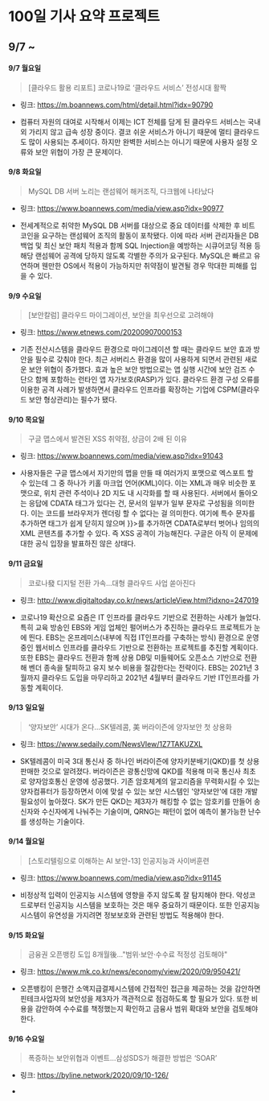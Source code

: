 100일 기사 요약 프로젝트
=================
9/7 ~
-----------------

#### 9/7 월요일
> [클라우드 활용 리포트] 코로나19로 ‘클라우드 서비스’ 전성시대 활짝
* 링크: <https://m.boannews.com/html/detail.html?idx=90790>   
- 컴퓨터 자원의 대여로 시작해서 이제는 ICT 전체를 담게 된 클라우드 서비스는 국내외 가리지 않고 급속 성장 중이다. 결코 쉬운 서비스가 아니기 때문에 멀티 클라우드도 많이 사용되는 추세이다.
하지만 완벽한 서비스는 아니기 때문에 사용자 설정 오류와 보안 위협이 가장 큰 문제이다.

#### 9/8 화요일
> MySQL DB 서버 노리는 랜섬웨어 해커조직, 다크웹에 나타났다
* 링크: <https://www.boannews.com/media/view.asp?idx=90977>   
- 전세계적으로 취약한 MySQL DB 서버를 대상으로 중요 데이터를 삭제한 후 비트코인을 요구하는 랜섬웨어 조직의 활동이 포착됐다. 이에 따라 서버 관리자들은 DB 백업 및 최신 보안 패치 적용과 함께 SQL Injection을 예방하는 시큐어코딩 적용 등 해당 랜섬웨어 공격에 당하지 않도록 각별한 주의가 요구된다. MySQL은 빠르고 유연하며 웬만한 OS에서 적용이 가능하지만 취약점이 발견될 경우 막대한 피해를 입을 수 있다.

#### 9/9 수요일
> [보안칼럼] 클라우드 마이그레이션, 보안을 최우선으로 고려해야
* 링크: <https://www.etnews.com/20200907000153>   
- 기존 전산시스템을 클라우드 환경으로 마이그레이션 할 때는 클라우드 보안 효과 방안을 필수로 갖춰야 한다. 최근 서버리스 환경을 많이 사용하게 되면서 관련된 새로운 보안 위협이 증가했다. 효과 높은 보안 방법으로는 앱 실행 시간에 보안 검즈 수단으 함께 포함하는 런타인 앱 자가보호(RASP)가 있다. 클라우드 환경 구성 오류를 이용한 공격 사례가 발생하면서 클라우드 인프라를 확장하는 기업에 CSPM(클라우드 보안 형상관리)는 필수가 됐다.

#### 9/10 목요일
> 구글 맵스에서 발견된 XSS 취약점, 상금이 2배 된 이유
* 링크: <https://www.boannews.com/media/view.asp?idx=91043>   
- 사용자들은 구글 맵스에서 자기만의 맵을 만들 때 여러가지 포맷으로 엑스포트 할 수 있는데 그 중 하나가 키홀 마크업 언어(KML)이다. 이는 XML과 매우 비슷한 포맷으로, 위치 관련 주석이나 2D 지도 내 시각화를 할 때 사용된다. 서버에서 돌아오는 응답에 CDATA 태그가 있다는 건, 문서의 일부가 일부 문자로 구성됨을 의미한다. 이는 코드를 브라우저가 렌더링 할 수 없다는 걸 의미한다. 여기에 특수 문자를 추가하면 태그가 쉽게 닫히지 않으며 }}>를 추가하면 CDATA로부터 벗어나 임의의 XML 콘텐츠를 추가할 수 있다. 즉 XSS 공격이 가능해진다. 구글은 아직 이 문제에 대한 공식 입장을 발표하진 않은 상태다.

#### 9/11 금요일
> 코로나發 디지털 전환 가속...대형 클라우드 사업 쏟아진다
* 링크: <http://www.digitaltoday.co.kr/news/articleView.html?idxno=247019>   
- 코로나19 확산으로 요즘은 IT 인프라를 클라우드 기반으로 전환하는 사례가 늘었다. 특히 교육 방송인 EBS와 게임 업체인 펄어버스가 추진하는 클라우드 프로젝트가 눈에 띈다. EBS는 온프레미스(내부에 직접 IT인프라를 구축하는 방식) 환경으로 운영중인 웹서비스 인프라를 클라우드 기반으로 전환하는 프로젝트를 추진할 계획이다. 또한 EBS는 클라우드 전환과 함께 상용 DB및 미들웨어도 오픈소스 기반으로 전환해 벤더 종속을 탈피하고 유지 보수 비용을 절감한다는 전략이다. EBS는 2021년 3월까지 클라우드 도입을 마무리하고 2021년 4월부터 클라우드 기반 IT인프라를 가동할 계획이다.

#### 9/13 일요일
> ‘양자보안’ 시대가 온다…SK텔레콤, 美 버라이즌에 양자보안 첫 상용화
* 링크: <https://www.sedaily.com/NewsVIew/1Z7TAKUZXL>   
- SK텔레콤이 미국 3대 통신사 중 하나인 버라이즌에 양자키분배기(QKD)를 첫 상용 판매한 것으로 알려졌다. 버라이즌은 광통신망에 QKD를 적용해 미국 통신사 최초로 양자암호통신 운영에 성공했다. 기존 암호체계의 알고리즘을 무력화시킬 수 있는 양자컴퓨터가 등장하면서 이에 맞설 수 있는 보안 시스템인 '양자보안'에 대한 개발 필요성이 높아졌다. SK가 만든 QKD는 제3자가 해킹할 수 없는 암호키를 만들어 송신자와 수신자에게 나눠주는 기술이며, QRNG는 패턴이 없어 예측이 불가능한 난수를 생성하는 기술이다.

#### 9/14 월요일
> [스토리텔링으로 이해하는 AI 보안-13] 인공지능과 사이버훈련
* 링크: <https://www.boannews.com/media/view.asp?idx=91145>   
- 비정상적 입력이 인공지능 시스템에 영향을 주지 않도록 잘 탐지해야 한다. 악성코드로부터 인공지능 시스템을 보호하는 것은 매우 중요하기 때문이다. 또한 인공지능 시스템이 유연성을 가지려면 정보보호와 관련된 방법도 적용해야 한다. 

#### 9/15 화요일
> 금융권 오픈뱅킹 도입 8개월後…"범위·보안·수수료 적정성 검토해야"
* 링크: <https://www.mk.co.kr/news/economy/view/2020/09/950421/>   
- 오픈뱅킹이 은행간 소액지급결제시스템에 간접적인 접근을 제공하는 것을 감안하면 핀테크사업자의 보안성을 제3자가 객관적으로 점검하도록 할 필요가 있다. 또한 비용을 감안하여 수수료를 책정했는지 확인하고 금융사 범위 확대와 보안을 검토해야 한다.

#### 9/16 수요일
> 폭증하는 보안위협과 이벤트…삼성SDS가 해결한 방법은 ‘SOAR’
* 링크: <https://byline.network/2020/09/10-126/>   
- 
